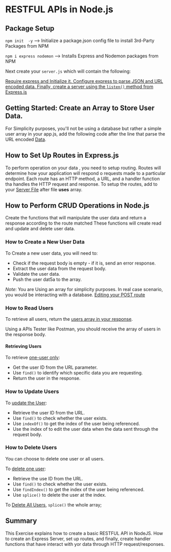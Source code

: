 # RESTFUL APIs in Node.js

## Package Setup

`npm init  -y` --> Initialize a package.json config file to install 3rd-Party Packages from NPM

`npm i express nodemon` --> Installs Express and Nodemon packages from NPM

Next create your `server.js` which will contain the following:

[Require express and Initialize it. Configure express to parse JSON and URL encoded data. Finally, create a server using the `listen()` method from Express.js](./server.js#L1-L13)

## Getting Started: Create an Array to Store User Data.

For Simplicity purposes, you'll not be using a database but rather a simple user array in your app.js, add the following code after the line that parse the URL encoded [Data](./app.js).

## How to Set Up Routes in Express.js

To perform operation on your data , you need to setup routing. Routes will determine how your application will respond o requests made to a particular endpoint. Each route has an HTTP method, a URL, and a handler function tha handles the HTTP request and response. To setup the routes, add to your [Server File](./server.js#L15-L33) after file **uses** array.

## How to Perform CRUD Operations in Node.js

Create the functions that will manipulate the user data and return a response according to the route matched These functions will create read and update and delete user data.

### How to Create a New User Data

To Create a new user data, you will need to:

* Check if the request body is empty - if it is, send an error response.
* Extract the user data from the request body.
* Validate the user data.
* Push the user dat5a to the array.

_Note_:  You are Using an array for simplicity purposes. In real case scenario, you would be interacting with a database.
[Editing your POST route](./server.js#L-35-L65)

### How to Read Users

To retrieve all users, return the [users array in your response](./server.js#L-67-L78).

Using a APIs Tester like Postman, you should receive the array of users in the response body.

#### Retrieving Users

To retrieve [one-user only](./server.js#L-80-L-99):

* Get the user ID from the URL parameter.
* Use `find()` to identify which specific data you are requesting.
* Return the user in the response.

### How to Update Users

To [update the User](./server.js#L-101-L-123):

* Retrieve the user ID from the URL.
* Use `find()` to check whether the user exists.
* Use `indexOf()` to get the index of the user being referenced.
* Use the index of to edit the user data when the data sent through the request body.

### How to Delete Users

You can choose to delete one user or all users.

To [delete one user](./server.js#L-126-L-146):

 * Retrieve the use ID from the URL.
 * Use `find()` to check whether the user exists.
 * Use `findIndex()` to get the index of the user being referenced.
 * Use `splice()` to delete the user at the index.

To [Delete All Users](./server.js#L-), `splice()` the whole array;


## Summary

This Exercise explains how to create a basic RESTFUL API in NodeJS. How to create an Express Server, set up routes, and finally, create handler functions that have interact with yor data through HTTP request/responses.
























































































































